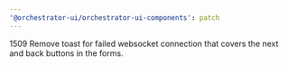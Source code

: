 ```yaml
---
'@orchestrator-ui/orchestrator-ui-components': patch
---
```


1509 Remove toast for failed websocket connection that covers the next and back buttons in the forms.
